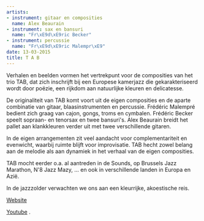 ```yaml
---
artists:
- instrument: gitaar en composities
  name: Alex Beaurain
- instrument: sax en bansuri
  name: "Fr\xE9d\xE9ric Becker"
- instrument: percussie
  name: "Fr\xE9d\xE9ric Malempr\xE9"
date: 13-03-2015
title: T A B
---
```

Verhalen en beelden vormen het vertrekpunt voor de composities van het trio TAB, dat zich inschrijft bij 
een Europese kamerjazz die gekarakteriseerd wordt door poëzie, een rijkdom aan natuurlijke kleuren en delicatesse. 

De originaliteit van TAB komt voort uit de eigen composities en de aparte combinatie van gitaar, blaasinstrumenten 
en percussie. Frédéric Malempré bedient zich graag van cajon, gongs, troms en cymbalen. Frédéric Becker speelt 
sopraan- en tenorsax en twee bansuri's. Alex Beaurain breidt het pallet aan klankkleuren verder uit met twee 
verschillende gitaren. 

In de eigen arrangementen zit veel aandacht voor complementariteit en evenwicht, waarbij ruimte blijft voor 
improvisatie. TAB hecht zowel belang aan de melodie als aan dynamiek in het verhaal van de eigen 
composities. 

TAB mocht eerder o.a. al aantreden in de Sounds, op Brussels Jazz Marathon, N'8 Jazz Mazy, ... en ook in verschillende landen
in Europa en Azië. 

In de jazzzolder verwachten we ons aan een kleurrijke, akoestische reis. 

[Website](http://www.alexbeaurain.com/Site/Le_TAB.html) 

[Youtube](https://www.youtube.com/watch?v=71HygJp-z8U) .